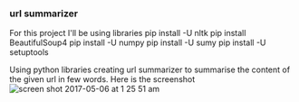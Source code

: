 ### url summarizer
For this project I'll be using libraries
pip install -U nltk
pip install BeautifulSoup4
pip install -U numpy
pip install -U sumy
pip install -U setuptools

Using python libraries creating url summarizer to summarise the content of the given url in few words.
Here is the screenshot
![screen shot 2017-05-06 at 1 25 51 am](https://cloud.githubusercontent.com/assets/12031152/25766525/acf2998c-3210-11e7-87c6-f8fbe03ece5d.png)
